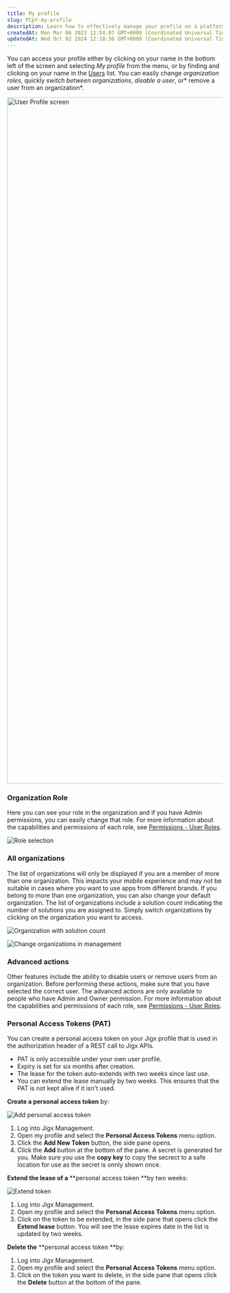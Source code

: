 ```yaml
---
title: My profile
slug: PCpY-my-profile
description: Learn how to effectively manage your profile on a platform with this comprehensive document. Discover step-by-step instructions on accessing and navigating your profile, modifying organization roles, seamlessly switching between organizations, and handlin
createdAt: Mon Mar 06 2023 12:54:07 GMT+0000 (Coordinated Universal Time)
updatedAt: Wed Oct 02 2024 12:18:36 GMT+0000 (Coordinated Universal Time)
---
```


You can access your profile either by clicking on your name in the bottom left of the screen and selecting *My profile* from the menu, or by finding and clicking on your name in the [Users](./Users.md) list. You can easily change *organization roles*, quickly *switch between organizations*, *disable a user*, or* remove a user from an organization*.

<!--
::Image[]{src="https://archbee-image-uploads.s3.amazonaws.com/0TQnKgJpsWhT3gQzQOhdY-40AWNKc-Ai3UlKLD2hcMd-20241002-121213.png" signedSrc="https://archbee-image-uploads.s3.amazonaws.com/0TQnKgJpsWhT3gQzQOhdY-40AWNKc-Ai3UlKLD2hcMd-20241002-121213.png" darkSrc="https://archbee-image-uploads.s3.amazonaws.com/0TQnKgJpsWhT3gQzQOhdY-40AWNKc-Ai3UlKLD2hcMd-20241002-121213.png" size="60" width="1582" height="1598" darkWidth="1582" darkHeight="1598" position="center" caption="User Profile screen" alt="User Profile screen"}
-->
<!--![User Profile screen](../../assets/user-profile-screen.png "User Profile screen")-->
<img src="../../assets/user-profile-screen.png" size="60" width="1582" height="1598" darkWidth="1582" darkHeight="1598" position="center" caption="User Profile screen" alt="User Profile screen" />

### Organization Role

Here you can see your role in the organization and if you have Admin permissions, you can easily change that role. For more information about the capabilities and permissions of each role, see [Permissions - User Roles](<./Permissions - User Roles.md>).

<!--::Image[]{alt="Role selection" src="https://archbee-image-uploads.s3.amazonaws.com/x7vdIDH6-ScTprfmi2XXX/dUNCLYwYRMNru8sazzrBg_screenshot-2023-03-06-at-161152.png" size="32" width="654" height="518" caption="Role selection" position="center" signedSrc="https://archbee-image-uploads.s3.amazonaws.com/x7vdIDH6-ScTprfmi2XXX/dUNCLYwYRMNru8sazzrBg_screenshot-2023-03-06-at-161152.png"-->
![Role selection](../../assets/role-selection.png "Role selection")

### All organizations

The list of organizations will only be displayed if you are a member of more than one organization. This impacts your mobile experience and may not be suitable in cases where you want to use apps from different brands. If you belong to more than one organization, you can also change your default organization. The list of organizations include a solution count indicating the number of solutions you are assigned to. Simply switch organizations by clicking on the organization you want to access.&#x20;

<!--::Image[]{src="https://archbee-image-uploads.s3.amazonaws.com/x7vdIDH6-ScTprfmi2XXX/migVYS4zy1AIIXpNDEYh6_jm-solutioncount.png" signedSrc="https://archbee-image-uploads.s3.amazonaws.com/x7vdIDH6-ScTprfmi2XXX/migVYS4zy1AIIXpNDEYh6_jm-solutioncount.png" size="70" width="1642" height="1560" position="center" caption="Organization with solution count" alt="Organization with solution count"}-->
![Organization with solution count](../../assets//organization-with-solution-count.png "Organization with solution count")

<!--::Image[]{src="https://archbee-image-uploads.s3.amazonaws.com/x7vdIDH6-ScTprfmi2XXX/5rc2fVAUxWokQ-San_PJI_screenshot-2023-03-06-at-162214.png" signedSrc="https://archbee-image-uploads.s3.amazonaws.com/x7vdIDH6-ScTprfmi2XXX/5rc2fVAUxWokQ-San_PJI_screenshot-2023-03-06-at-162214.png" size="44" width="662" height="230" position="center" caption="Change organizations in management" alt="Change organizations in management"}-->
![Change organizations in management](../../assets/change-organizations-in-management.png "Change organizations in management")

### Advanced actions

Other features include the ability to disable users or remove users from an organization. Before performing these actions, make sure that you have selected the correct user. The advanced actions are only available to people who have Admin and Owner permission. For more information about the capabilities and permissions of each role, see [Permissions - User Roles](<./Permissions - User Roles.md>).

### Personal Access Tokens (PAT)

You can create a personal access token on your Jigx profile that is used in the authorization header of a REST call to Jigx APIs.&#x20;

- PAT is only accessible under your own user profile.
- Expiry is set for six months after creation.
- The lease for the token auto-extends with two weeks since last use.
- &#x20;You can extend the lease manually by two weeks. This ensures that the PAT is not kept alive if it isn't used.

**Create a personal access token** by:

![Add personal access token](https://archbee-image-uploads.s3.amazonaws.com/x7vdIDH6-ScTprfmi2XXX/RfNiCAVMSSNmvZdc9a_0E_jm-patcreate.png "Add personal access token")

1. Log into Jigx Management.
2. Open my profile and select the **Personal Access Tokens** menu option.
3. Click the **Add New Token** button, the side pane opens.&#x20;
4. Click the **Add** button at the bottom of the pane. A secret is generated for you. Make sure you use the **copy key** to copy the secrect to a safe location for use as the secret is onnly shown once.

**Extend the lease of a** **personal access token **by two weeks:

![Extend token](https://archbee-image-uploads.s3.amazonaws.com/x7vdIDH6-ScTprfmi2XXX/Joan23MWAMu_Zt46jJXAM_jm-patextend.png "Extend token")

1. Log into Jigx Management.
2. Open my profile and select the **Personal Access Tokens** menu option.
3. Click on the token to be extended, in the side pane that opens click the **Extend lease** button. You will see the lease expires date in the list is updated by two weeks.

**Delete the** **personal access token **by:

1. Log into Jigx Management.
2. Open my profile and select the **Personal Access Tokens** menu option.
3. Click on the token you want to delete, in the side pane that opens click the **Delete** button at the bottom of the pane.&#x20;

